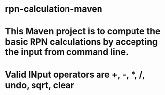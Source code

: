 # rpn-calculation-maven
# This Maven project is to compute the basic RPN calculations  by accepting the input from command line.
# Valid INput operators are +, -, *, /, undo, sqrt, clear
